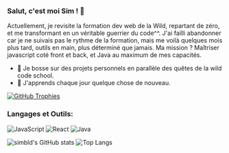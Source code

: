### Salut, c'est moi Sim ! 👋

Actuellement, je revisite la formation dev web de la Wild, repartant de zéro, 
et me transformant en un véritable guerrier du code^^. 
J'ai failli abandonner car je ne suivais pas le rythme de la formation, 
mais me voilà quelques mois plus tard, outils en main, plus déterminé que jamais. 
Ma mission ? Maîtriser javascript coté front et back, et Java au maximum de mes capacités.

- 🔭 Je bosse sur des projets personnels en parallèle des quêtes de la wild code school.
- 🌱 J'apprends chaque jour quelque chose de nouveau.

[![GitHub Trophies](https://github-profile-trophy.vercel.app/?username=simbld&no-frame=true&no-bg=true&theme=juicyfresh&row=1&column=6&margin-w=50&margin-h=50)](https://github.com/ryo-ma/github-profile-trophy)


### Langages et Outils:

![JavaScript](https://img.shields.io/badge/-JavaScript-black?style=flat-square&logo=javascript)
![React](https://img.shields.io/badge/-React-black?style=flat-square&logo=react)
![Java](https://img.shields.io/badge/-Java-black?style=flat-square&logo=java)

![simbld's GitHub stats](https://github-readme-stats.vercel.app/api?username=simbld&show_icons=true&theme=juicyfresh) ![Top Langs](https://github-readme-stats.vercel.app/api/top-langs/?username=simbld&layout=compact&theme=juicyfresh)
